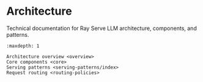 # Architecture

Technical documentation for Ray Serve LLM architecture, components, and patterns.

```{toctree}
:maxdepth: 1

Architecture overview <overview>
Core components <core>
Serving patterns <serving-patterns/index>
Request routing <routing-policies>
```

